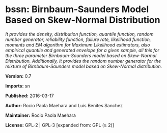 # bssn: Birnbaum-Saunders Model Based on Skew-Normal Distribution

*It provides the density, distribution function, quantile function, random number generator, reliability function, failure rate, likelihood function, moments and EM algorithm for Maximum Likelihood estimators, also empirical quantile and generated envelope for a given sample, all this for the three parameter Birnbaum-Saunders model based on Skew-Normal Distribution. Additionally, it provides the random number generator for the mixture of Birnbaum-Saunders model based on Skew-Normal distribution.*

**Version:** 	0.7

**Imports:** 	sn

**Published:** 	2016-03-17

**Author:** 	Rocio Paola Maehara and Luis Benites Sanchez

**Maintainer:** 	Rocio Paola Maehara <rmaeharaa at gmail.com>

**License:** 	GPL-2 | GPL-3 [expanded from: GPL (≥ 2)]
